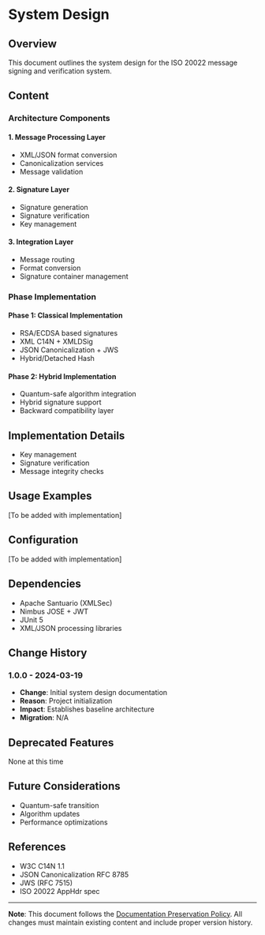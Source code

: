 # System Design

## Overview
This document outlines the system design for the ISO 20022 message signing and verification system.

## Content

### Architecture Components

#### 1. Message Processing Layer
- XML/JSON format conversion
- Canonicalization services
- Message validation

#### 2. Signature Layer
- Signature generation
- Signature verification
- Key management

#### 3. Integration Layer
- Message routing
- Format conversion
- Signature container management

### Phase Implementation

#### Phase 1: Classical Implementation
- RSA/ECDSA based signatures
- XML C14N + XMLDSig
- JSON Canonicalization + JWS
- Hybrid/Detached Hash

#### Phase 2: Hybrid Implementation
- Quantum-safe algorithm integration
- Hybrid signature support
- Backward compatibility layer

## Implementation Details
- Key management
- Signature verification
- Message integrity checks

## Usage Examples
[To be added with implementation]

## Configuration
[To be added with implementation]

## Dependencies
- Apache Santuario (XMLSec)
- Nimbus JOSE + JWT
- JUnit 5
- XML/JSON processing libraries

## Change History

### 1.0.0 - 2024-03-19
- **Change**: Initial system design documentation
- **Reason**: Project initialization
- **Impact**: Establishes baseline architecture
- **Migration**: N/A

## Deprecated Features
None at this time

## Future Considerations
- Quantum-safe transition
- Algorithm updates
- Performance optimizations

## References
- W3C C14N 1.1
- JSON Canonicalization RFC 8785
- JWS (RFC 7515)
- ISO 20022 AppHdr spec

---
**Note**: This document follows the [Documentation Preservation Policy](./documentation-policy.md). All changes must maintain existing content and include proper version history. 